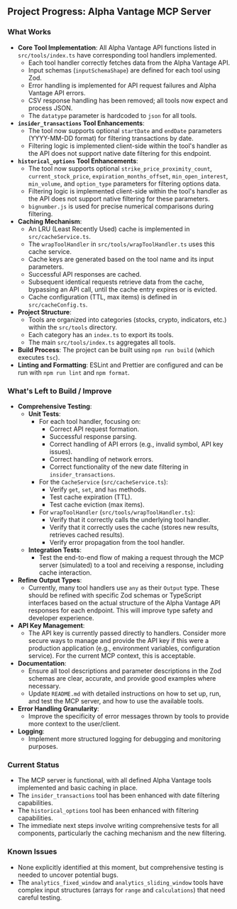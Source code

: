 ## Project Progress: Alpha Vantage MCP Server

### What Works

-   **Core Tool Implementation**: All Alpha Vantage API functions listed in `src/tools/index.ts` have corresponding tool handlers implemented.
    -   Each tool handler correctly fetches data from the Alpha Vantage API.
    -   Input schemas (`inputSchemaShape`) are defined for each tool using Zod.
    -   Error handling is implemented for API request failures and Alpha Vantage API errors.
    -   CSV response handling has been removed; all tools now expect and process JSON.
    -   The `datatype` parameter is hardcoded to `json` for all tools.
-   **`insider_transactions` Tool Enhancements**:
    -   The tool now supports optional `startDate` and `endDate` parameters (YYYY-MM-DD format) for filtering transactions by date.
    -   Filtering logic is implemented client-side within the tool's handler as the API does not support native date filtering for this endpoint.
-   **`historical_options` Tool Enhancements**:
    -   The tool now supports optional `strike_price_proximity_count`, `current_stock_price`, `expiration_months_offset`, `min_open_interest`, `min_volume`, and `option_type` parameters for filtering options data.
    -   Filtering logic is implemented client-side within the tool's handler as the API does not support native filtering for these parameters.
    -   `bignumber.js` is used for precise numerical comparisons during filtering.
-   **Caching Mechanism**:
    -   An LRU (Least Recently Used) cache is implemented in `src/cacheService.ts`.
    -   The `wrapToolHandler` in `src/tools/wrapToolHandler.ts` uses this cache service.
    -   Cache keys are generated based on the tool name and its input parameters.
    -   Successful API responses are cached.
    -   Subsequent identical requests retrieve data from the cache, bypassing an API call, until the cache entry expires or is evicted.
    -   Cache configuration (TTL, max items) is defined in `src/cacheConfig.ts`.
-   **Project Structure**:
    -   Tools are organized into categories (stocks, crypto, indicators, etc.) within the `src/tools` directory.
    -   Each category has an `index.ts` to export its tools.
    -   The main `src/tools/index.ts` aggregates all tools.
-   **Build Process**: The project can be built using `npm run build` (which executes `tsc`).
-   **Linting and Formatting**: ESLint and Prettier are configured and can be run with `npm run lint` and `npm format`.

### What's Left to Build / Improve

-   **Comprehensive Testing**:
    -   **Unit Tests**:
        -   For each tool handler, focusing on:
            -   Correct API request formation.
            -   Successful response parsing.
            -   Correct handling of API errors (e.g., invalid symbol, API key issues).
            -   Correct handling of network errors.
            -   Correct functionality of the new date filtering in `insider_transactions`.
        -   For the `CacheService` (`src/cacheService.ts`):
            -   Verify `get`, `set`, and `has` methods.
            -   Test cache expiration (TTL).
            -   Test cache eviction (max items).
        -   For `wrapToolHandler` (`src/tools/wrapToolHandler.ts`):
            -   Verify that it correctly calls the underlying tool handler.
            -   Verify that it correctly uses the cache (stores new results, retrieves cached results).
            -   Verify error propagation from the tool handler.
    -   **Integration Tests**:
        -   Test the end-to-end flow of making a request through the MCP server (simulated) to a tool and receiving a response, including cache interaction.
-   **Refine Output Types**:
    -   Currently, many tool handlers use `any` as their `Output` type. These should be refined with specific Zod schemas or TypeScript interfaces based on the actual structure of the Alpha Vantage API responses for each endpoint. This will improve type safety and developer experience.
-   **API Key Management**:
    -   The API key is currently passed directly to handlers. Consider more secure ways to manage and provide the API key if this were a production application (e.g., environment variables, configuration service). For the current MCP context, this is acceptable.
-   **Documentation**:
    -   Ensure all tool descriptions and parameter descriptions in the Zod schemas are clear, accurate, and provide good examples where necessary.
    -   Update `README.md` with detailed instructions on how to set up, run, and test the MCP server, and how to use the available tools.
-   **Error Handling Granularity**:
    -   Improve the specificity of error messages thrown by tools to provide more context to the user/client.
-   **Logging**:
    -   Implement more structured logging for debugging and monitoring purposes.

### Current Status

-   The MCP server is functional, with all defined Alpha Vantage tools implemented and basic caching in place.
-   The `insider_transactions` tool has been enhanced with date filtering capabilities.
-   The `historical_options` tool has been enhanced with filtering capabilities.
-   The immediate next steps involve writing comprehensive tests for all components, particularly the caching mechanism and the new filtering.

### Known Issues

-   None explicitly identified at this moment, but comprehensive testing is needed to uncover potential bugs.
-   The `analytics_fixed_window` and `analytics_sliding_window` tools have complex input structures (arrays for `range` and `calculations`) that need careful testing.
